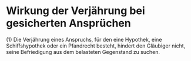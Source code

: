 # Wirkung der Verjährung bei gesicherten Ansprüchen

(1) Die Verjährung eines Anspruchs, für den eine Hypothek, eine Schiffshypothek oder ein Pfandrecht besteht, hindert den Gläubiger nicht, seine Befriedigung aus dem belasteten Gegenstand zu suchen.